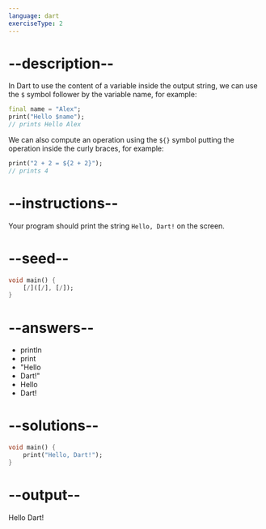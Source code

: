 ```yaml
---
language: dart
exerciseType: 2
---
```


# --description--

In Dart to use the content of a variable inside the output string, we can use the `$` symbol follower by the variable name, for example:
```dart
final name = "Alex";
print("Hello $name");
// prints Hello Alex
```

We can also compute an operation using the `${}` symbol putting the operation inside the curly braces, for example:
```dart
print("2 + 2 = ${2 + 2}");
// prints 4
```

# --instructions--

Your program should print the string `Hello, Dart!` on the screen.

# --seed--

```dart
void main() {
    [/]([/], [/]);
}
```

# --answers--

- println
- print
- "Hello
- Dart!"
- Hello
- Dart!

# --solutions--

```dart
void main() {
    print("Hello, Dart!");
}
```

# --output--

Hello Dart!
